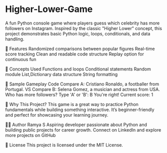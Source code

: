 # Higher-Lower-Game
A fun Python console game where players guess which celebrity has more followers on Instagram. Inspired by the classic "Higher Lower" concept, this project demonstrates basic Python logic, loops, conditionals, and data handling.

🚀 Features
Randomized comparisons between popular figures
Real-time score tracking
Clean and readable code structure
Replay option for continuous fun

🧠 Concepts Used
Functions and loops
Conditional statements
Random module
List,Dictionary data structure
String formatting

📸 Sample Gameplay
Code
Compare A: Cristiano Ronaldo, a footballer from Portugal.
VS
Compare B: Selena Gomez, a musician and actress from USA.
Who has more followers? Type 'A' or 'B': B
You're right! Current score: 1

📣 Why This Project?
This game is a great way to practice Python fundamentals while building something interactive. It’s beginner-friendly and perfect for showcasing your learning journey.

🧑‍💻 Author
Ramya S Aspiring developer passionate about Python and building public projects for career growth. Connect on LinkedIn and explore more projects on GitHub

📄 License
This project is licensed under the MIT License.
